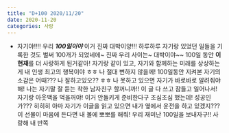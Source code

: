 ```yaml
---
title: "D+100 2020/11/20"
date: 2020-11-20
categories: 사랑
---
```

- 자기야!!!! 우리 ***100일이야*** 이거 진짜 대박이양!!! 하루하루 자기랑 있었던 일들을 기록한 것도 벌써 100개가 되었네에~ 진짜 우리 사이는~ 대박이야~~ 100일 동안 **이현재**를 더 사랑하게 된거같아! 자기랑 같이 있고, 자기와 함께하는 미래를 상상하는게 내 인생 최고의 행복이야 ㅎㅎ 나 절대 변하지 않을께! 100일동안 지켜본 자기의 소감은 어때??? 나 잘하고있오?? ㅎㅎ 나 못하고 있으면 자기가 바로바로 알려줘야해! 나는 자기말 잘 듣는 착한 남자친구 할꺼니까!! 이 글 다 쓰고 잠들고 일어나서! 자기랑 아웃백을 먹을꺼야! 이거 안들키게 준비한다구 조심조심 했는데! 성공인가??? 히히히 아마 자기가 이글을 읽고 있으면 내가 옆에서 운전을 하고 있겠지??? 이 선물이 마음에 든다면 내 볼에 뽀뽀를 해줘! 우리 재미난 100일을 보내자구!! 사랑해 내 반쪽
